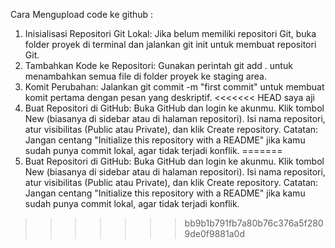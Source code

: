 Cara Mengupload code ke github :
 
 1.  Inisialisasi Repositori Git Lokal:
     Jika belum memiliki repositori Git, buka folder proyek di terminal dan jalankan git init untuk membuat repositori Git.
 2.  Tambahkan Kode ke Repositori:
     Gunakan perintah git add . untuk menambahkan semua file di folder proyek ke staging area.
 3.  Komit Perubahan:
     Jalankan git commit -m "first commit" untuk membuat komit pertama dengan pesan yang deskriptif.
<<<<<<< HEAD
      saya aji
  4.  Buat Repositori di GitHub:
      Buka GitHub dan login ke akunmu.
      Klik tombol New (biasanya di sidebar atau di halaman repositori).
      Isi nama repositori, atur visibilitas (Public atau Private), dan klik Create repository.
      Catatan: Jangan centang "Initialize this repository with a README" jika kamu sudah punya commit lokal, agar tidak terjadi konflik.
=======
 4.  Buat Repositori di GitHub:
     Buka GitHub dan login ke akunmu.
     Klik tombol New (biasanya di sidebar atau di halaman repositori).
     Isi nama repositori, atur visibilitas (Public atau Private), dan klik Create repository.
     Catatan: Jangan centang "Initialize this repository with a README" jika kamu sudah punya commit lokal, agar tidak terjadi konflik.
>>>>>>> bb9b1b791fb7a80b76c376a5f2809de0f9881a0d
